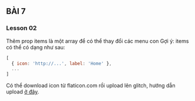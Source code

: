 ## BÀI 7
### Lesson 02
Thêm prop items là một array để có thể thay đổi các menu con
Gợi ý: items có thể có dạng như sau:
```js
[
  { icon: 'http://...', label: 'Home' },
  ...
]
```

Có thể download icon từ flaticon.com rồi upload lên glitch, hướng dẫn upload [ở đây](https://www.notion.so/coderstokyo/H-ng-d-n-upload-nh-l-n-Glitch-bec797c115f04807b469092f49986b1d).
